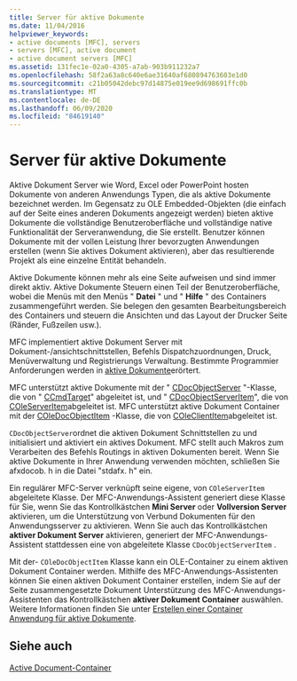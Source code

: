 ```yaml
---
title: Server für aktive Dokumente
ms.date: 11/04/2016
helpviewer_keywords:
- active documents [MFC], servers
- servers [MFC], active document
- active document servers [MFC]
ms.assetid: 131fec1e-02a0-4305-a7ab-903b911232a7
ms.openlocfilehash: 58f2a63a8c640e6ae31640af680894763603e1d0
ms.sourcegitcommit: c21b05042debc97d14875e019ee9d698691ffc0b
ms.translationtype: MT
ms.contentlocale: de-DE
ms.lasthandoff: 06/09/2020
ms.locfileid: "84619140"
---
```

# <a name="active-document-servers"></a>Server für aktive Dokumente

Aktive Dokument Server wie Word, Excel oder PowerPoint hosten Dokumente von anderen Anwendungs Typen, die als aktive Dokumente bezeichnet werden. Im Gegensatz zu OLE Embedded-Objekten (die einfach auf der Seite eines anderen Dokuments angezeigt werden) bieten aktive Dokumente die vollständige Benutzeroberfläche und vollständige native Funktionalität der Serveranwendung, die Sie erstellt. Benutzer können Dokumente mit der vollen Leistung Ihrer bevorzugten Anwendungen erstellen (wenn Sie aktives Dokument aktivieren), aber das resultierende Projekt als eine einzelne Entität behandeln.

Aktive Dokumente können mehr als eine Seite aufweisen und sind immer direkt aktiv. Aktive Dokumente Steuern einen Teil der Benutzeroberfläche, wobei die Menüs mit den Menüs " **Datei** " und " **Hilfe** " des Containers zusammengeführt werden. Sie belegen den gesamten Bearbeitungsbereich des Containers und steuern die Ansichten und das Layout der Drucker Seite (Ränder, Fußzeilen usw.).

MFC implementiert aktive Dokument Server mit Dokument-/ansichtschnittstellen, Befehls Dispatchzuordnungen, Druck, Menüverwaltung und Registrierungs Verwaltung. Bestimmte Programmier Anforderungen werden in [aktive Dokumente](active-documents.md)erörtert.

MFC unterstützt aktive Dokumente mit der " [CDocObjectServer](reference/cdocobjectserver-class.md) "-Klasse, die von " [CCmdTarget](reference/ccmdtarget-class.md)" abgeleitet ist, und " [CDocObjectServerItem](reference/cdocobjectserveritem-class.md)", die von [COleServerItem](reference/coleserveritem-class.md)abgeleitet ist. MFC unterstützt aktive Dokument Container mit der [COleDocObjectItem](reference/coledocobjectitem-class.md) -Klasse, die von [COleClientItem](reference/coleclientitem-class.md)abgeleitet ist.

`CDocObjectServer`ordnet die aktiven Dokument Schnittstellen zu und initialisiert und aktiviert ein aktives Dokument. MFC stellt auch Makros zum Verarbeiten des Befehls Routings in aktiven Dokumenten bereit. Wenn Sie aktive Dokumente in Ihrer Anwendung verwenden möchten, schließen Sie afxdocob. h in die Datei "stdafx. h" ein.

Ein regulärer MFC-Server verknüpft seine eigene, von `COleServerItem` abgeleitete Klasse. Der MFC-Anwendungs-Assistent generiert diese Klasse für Sie, wenn Sie das Kontrollkästchen **Mini Server** oder **Vollversion Server** aktivieren, um die Unterstützung von Verbund Dokumenten für den Anwendungsserver zu aktivieren. Wenn Sie auch das Kontrollkästchen **aktiver Dokument Server** aktivieren, generiert der MFC-Anwendungs-Assistent stattdessen eine von abgeleitete Klasse `CDocObjectServerItem` .

Mit der- `COleDocObjectItem` Klasse kann ein OLE-Container zu einem aktiven Dokument Container werden. Mithilfe des MFC-Anwendungs-Assistenten können Sie einen aktiven Dokument Container erstellen, indem Sie auf der Seite zusammengesetzte Dokument Unterstützung des MFC-Anwendungs-Assistenten das Kontrollkästchen **aktiver Dokument Container** auswählen. Weitere Informationen finden Sie unter [Erstellen einer Container Anwendung für aktive Dokumente](creating-an-active-document-container-application.md).

## <a name="see-also"></a>Siehe auch

[Active Document-Container](active-document-containment.md)
